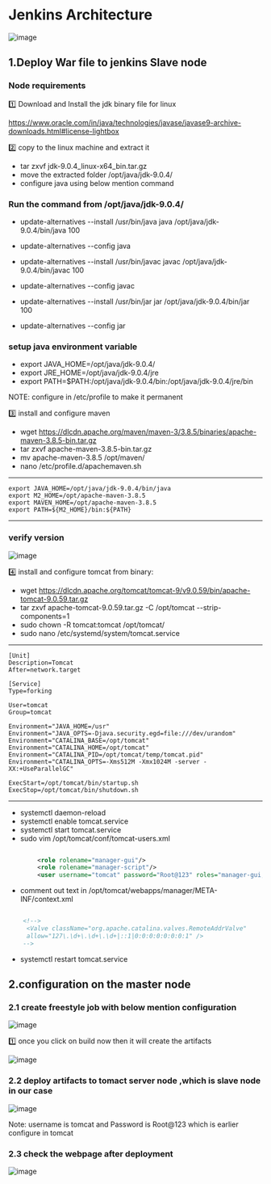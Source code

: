 # Jenkins Architecture #

![image](https://github.com/vijayendrar/devsecops/blob/main/Jenkins/images/Architecture.jpg)

## 1.Deploy War file to jenkins Slave node ##

### Node requirements ###

:one: Download and Install the jdk binary file for linux

<https://www.oracle.com/in/java/technologies/javase/javase9-archive-downloads.html#license-lightbox>

:two: copy to the linux machine and extract it

- tar zxvf jdk-9.0.4_linux-x64_bin.tar.gz
- move the extracted folder /opt/java/jdk-9.0.4/
- configure java using below mention command

### Run the command from /opt/java/jdk-9.0.4/ ###

- update-alternatives --install /usr/bin/java java /opt/java/jdk-9.0.4/bin/java 100
- update-alternatives --config java

- update-alternatives --install /usr/bin/javac javac /opt/java/jdk-9.0.4/bin/javac 100
- update-alternatives --config javac

- update-alternatives --install /usr/bin/jar jar /opt/java/jdk-9.0.4/bin/jar 100
- update-alternatives --config jar

### setup java environment variable ###

- export JAVA_HOME=/opt/java/jdk-9.0.4/
- export JRE_HOME=/opt/java/jdk-9.0.4/jre
- export PATH=$PATH:/opt/java/jdk-9.0.4/bin:/opt/java/jdk-9.0.4/jre/bin

NOTE: configure in /etc/profile to make it permanent

:three: install and configure maven

- wget <https://dlcdn.apache.org/maven/maven-3/3.8.5/binaries/apache-maven-3.8.5-bin.tar.gz>
- tar zxvf apache-maven-3.8.5-bin.tar.gz
- mv  apache-maven-3.8.5 /opt/maven/
- nano /etc/profile.d/apachemaven.sh
  
---
    export JAVA_HOME=/opt/java/jdk-9.0.4/bin/java
    export M2_HOME=/opt/apache-maven-3.8.5
    export MAVEN_HOME=/opt/apache-maven-3.8.5
    export PATH=${M2_HOME}/bin:${PATH}
---

### verify version ###

![image](https://github.com/vijayendrar/devsecops/blob/main/Jenkins/images/version.PNG)

:four: install and configure tomcat from binary:

- wget <https://dlcdn.apache.org/tomcat/tomcat-9/v9.0.59/bin/apache-tomcat-9.0.59.tar.gz>
- tar zxvf apache-tomcat-9.0.59.tar.gz -C  /opt/tomcat --strip-components=1
- sudo chown -R tomcat:tomcat /opt/tomcat/
- sudo nano /etc/systemd/system/tomcat.service

---
    [Unit]
    Description=Tomcat
    After=network.target

    [Service]
    Type=forking

    User=tomcat
    Group=tomcat

    Environment="JAVA_HOME=/usr"
    Environment="JAVA_OPTS=-Djava.security.egd=file:///dev/urandom"
    Environment="CATALINA_BASE=/opt/tomcat"
    Environment="CATALINA_HOME=/opt/tomcat"
    Environment="CATALINA_PID=/opt/tomcat/temp/tomcat.pid"
    Environment="CATALINA_OPTS=-Xms512M -Xmx1024M -server -XX:+UseParallelGC"

    ExecStart=/opt/tomcat/bin/startup.sh
    ExecStop=/opt/tomcat/bin/shutdown.sh
---

- systemctl daemon-reload
- systemctl enable tomcat.service
- systemctl start tomcat.service
- sudo vim /opt/tomcat/conf/tomcat-users.xml

```xml

        <role rolename="manager-gui"/>
        <role rolename="manager-script"/>
        <user username="tomcat" password="Root@123" roles="manager-gui,manager-script"/>

```

- comment out text in /opt/tomcat/webapps/manager/META-INF/context.xml

``` xml

    <!-->
     <Valve className="org.apache.catalina.valves.RemoteAddrValve"
     allow="127\.\d+\.\d+\.\d+|::1|0:0:0:0:0:0:0:1" />
    -->

```

- systemctl restart tomcat.service

## 2.configuration on the master node ##

### 2.1 create freestyle job with below mention configuration ###

![image](https://github.com/vijayendrar/devsecops/blob/main/Jenkins/images/packageapp.jpg)

:one: once you click on build now then it will create the artifacts

![image](https://github.com/vijayendrar/devsecops/blob/main/Jenkins/images/artifacts.jpg)

### 2.2 deploy artifacts to  tomact server node ,which is slave node in our case ###

![image](https://github.com/vijayendrar/devsecops/blob/main/Jenkins/images/deploy.jpg)

Note: username is tomcat and Password is Root@123 which is earlier configure in tomcat

### 2.3 check the webpage after deployment ###

![image](https://github.com/vijayendrar/devsecops/blob/main/Jenkins/images/nodeapp.jpg)
  